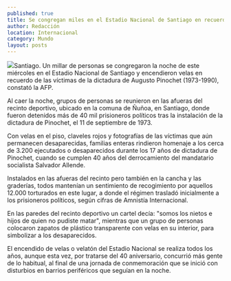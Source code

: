 ```yaml
---
published: true
title: Se congregan miles en el Estadio Nacional de Santiago en recuerdo de víctimas de la dictadura
author: Redacción
location: Internacional
category: Mundo
layout: posts
---
```


![](http://i.imgur.com/950AhLWm.jpg)Santiago. Un millar de personas se congregaron la noche de este miércoles en el Estadio Nacional de Santiago y encendieron velas en recuerdo de las víctimas de la dictadura de Augusto Pinochet (1973-1990), constató la AFP.

Al caer la noche, grupos de personas se reunieron en las afueras del recinto deportivo, ubicado en la comuna de Ñuñoa, en Santiago, donde fueron detenidos más de 40 mil prisioneros políticos tras la instalación de la dictadura de Pinochet, el 11 de septiembre de 1973.

Con velas en el piso, claveles rojos y fotografías de las víctimas que aún permanecen desaparecidas, familias enteras rindieron homenaje a los cerca de 3.200 ejecutados o desaparecidos durante los 17 años de dictadura de Pinochet, cuando se cumplen 40 años del derrocamiento del mandatario socialista Salvador Allende.

Instalados en las afueras del recinto pero también en la cancha y las graderías, todos mantenían un sentimiento de recogimiento por aquellos 12.000 torturados en este lugar, a donde el régimen trasladó inicialmente a los prisioneros políticos, según cifras de Amnistía Internacional.

En las paredes del recinto deportivo un cartel decía: "somos los nietos e hijos de quien no pudiste matar", mientras que un grupo de personas colocaron zapatos de plástico transparente con velas en su interior, para simbolizar a los desaparecidos.

El encendido de velas o velatón del Estadio Nacional se realiza todos los años, aunque esta vez, por tratarse del 40 aniversario, concurrió más gente de lo habitual, al final de una jornada de conmemoración que se inició con disturbios en barrios periféricos que seguían en la noche.
